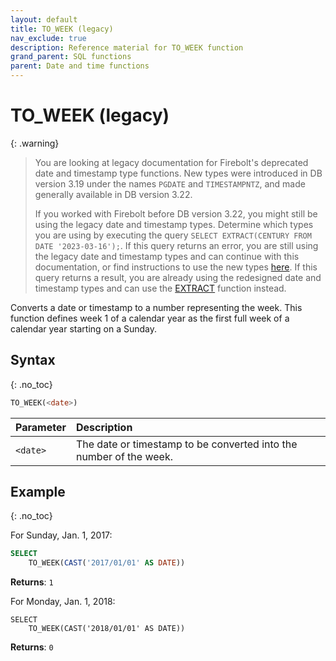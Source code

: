```yaml
---
layout: default
title: TO_WEEK (legacy)
nav_exclude: true
description: Reference material for TO_WEEK function
grand_parent: SQL functions
parent: Date and time functions
---
```


# TO\_WEEK (legacy)

{: .warning}
  >You are looking at legacy documentation for Firebolt's deprecated date and timestamp type functions.
  >New types were introduced in DB version 3.19 under the names `PGDATE` and `TIMESTAMPNTZ`, and made generally available in DB version 3.22.
  >
  >If you worked with Firebolt before DB version 3.22, you might still be using the legacy date and timestamp types.
  >Determine which types you are using by executing the query `SELECT EXTRACT(CENTURY FROM DATE '2023-03-16');`.
  >If this query returns an error, you are still using the legacy date and timestamp types and can continue with this documentation, or find instructions to use the new types [here](../../release-notes/release-notes-archive.html#db-version-322).
  >If this query returns a result, you are already using the redesigned date and timestamp types and can use the [EXTRACT](./extract-new.md) function instead.

Converts a date or timestamp to a number representing the week. This function defines week 1 of a calendar year as the first full week of a calendar year starting on a Sunday.

## Syntax
{: .no_toc}

```sql
TO_WEEK(<date>)
```

| Parameter | Description                                                        |
| :--------- | :------------------------------------------------------------------ |
| `<date>`  | The date or timestamp to be converted into the number of the week. |

## Example
{: .no_toc}

For Sunday, Jan. 1,  2017:&#x20;

```sql
SELECT
    TO_WEEK(CAST('2017/01/01' AS DATE))
```

**Returns**: `1`

For Monday, Jan. 1, 2018:&#x20;

```
SELECT
    TO_WEEK(CAST('2018/01/01' AS DATE))
```

**Returns**: `0`
